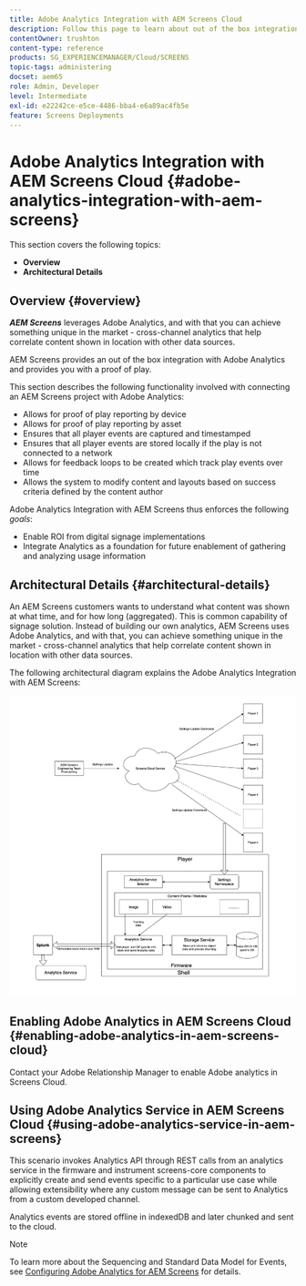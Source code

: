 ```yaml
---
title: Adobe Analytics Integration with AEM Screens Cloud
description: Follow this page to learn about out of the box integration of AEM Screens with Adobe Analytics and provides you with a proof of play.
contentOwner: trushton
content-type: reference
products: SG_EXPERIENCEMANAGER/Cloud/SCREENS
topic-tags: administering
docset: aem65
role: Admin, Developer
level: Intermediate
exl-id: e22242ce-e5ce-4486-bba4-e6a89ac4fb5e
feature: Screens Deployments
---
```

# Adobe Analytics Integration with AEM Screens Cloud {#adobe-analytics-integration-with-aem-screens}

This section covers the following topics:

* **Overview**
* **Architectural Details**

## Overview {#overview}

***AEM Screens*** leverages Adobe Analytics, and with that you can achieve something unique in the market - cross-channel analytics that help correlate content shown in location with other data sources.

AEM Screens provides an out of the box integration with Adobe Analytics and provides you with a proof of play.

This section describes the following functionality involved with connecting an AEM Screens project with Adobe Analytics:

* Allows for proof of play reporting by device
* Allows for proof of play reporting by asset
* Ensures that all player events are captured and timestamped
* Ensures that all player events are stored locally if the play is not connected to a network
* Allows for feedback loops to be created which track play events over time
* Allows the system to modify content and layouts based on success criteria defined by the content author

Adobe Analytics Integration with AEM Screens thus enforces the following *goals*:

* Enable ROI from digital signage implementations
* Integrate Analytics as a foundation for future enablement of gathering and analyzing usage information

## Architectural Details {#architectural-details}

An AEM Screens customers wants to understand what content was shown at what time, and for how long (aggregated). This is common capability of signage solution. Instead of building our own analytics, AEM Screens uses Adobe Analytics, and with that, you can achieve something unique in the market - cross-channel analytics that help correlate content shown in location with other data sources.

The following architectural diagram explains the Adobe Analytics Integration with AEM Screens:

![Integration with Adobe Analytics](/help/screens-cloud/assets/analytics-architecture.png)

## Enabling Adobe Analytics in AEM Screens Cloud {#enabling-adobe-analytics-in-aem-screens-cloud}

Contact your Adobe Relationship Manager to enable Adobe analytics in Screens Cloud.

## Using Adobe Analytics Service in AEM Screens Cloud {#using-adobe-analytics-service-in-aem-screens}

This scenario invokes Analytics API through REST calls from an analytics service in the firmware and instrument screens-core components to explicitly create and send events specific to a particular use case while allowing extensibility where any custom message can be sent to Analytics from a custom developed channel.

Analytics events are stored offline in indexedDB and later chunked and sent to the cloud.

>[!NOTE]
>To learn more about the Sequencing and Standard Data Model for Events, see [Configuring Adobe Analytics for AEM Screens](https://experienceleague.adobe.com/docs/experience-manager-screens/user-guide/administering/analytics-integration/configuring-adobe-analytics-aem-screens.html) for details.

